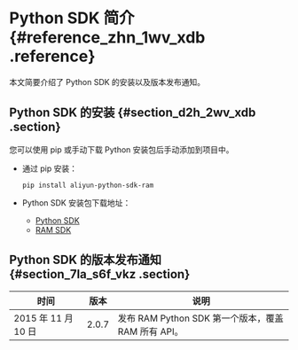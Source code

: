 # Python SDK 简介 {#reference_zhn_1wv_xdb .reference}

本文简要介绍了 Python SDK 的安装以及版本发布通知。

## Python SDK 的安装 {#section_d2h_2wv_xdb .section}

您可以使用 pip 或手动下载 Python 安装包后手动添加到项目中。

-   通过 pip 安装：

    ``` {#codeblock_7a1_bkg_dxr}
    pip install aliyun-python-sdk-ram
    ```

-   Python SDK 安装包下载地址：
    -   [Python SDK](https://pypi.python.org/pypi/aliyun-python-sdk-core)
    -   [RAM SDK](https://pypi.python.org/pypi/aliyun-python-sdk-ram)

## Python SDK 的版本发布通知 {#section_7la_s6f_vkz .section}

|时间|版本|说明|
|--|--|--|
|2015 年 11 月 10 日|2.0.7|发布 RAM Python SDK 第一个版本，覆盖 RAM 所有 API。|

